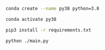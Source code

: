 ```bash
conda create --name py38 python=3.8
```

```bash
conda activate py38
```

```bash
pip3 install -r requirements.txt
```

```bash
python ./main.py
```